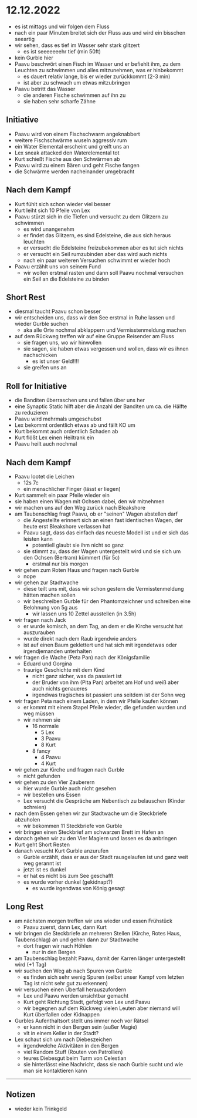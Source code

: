 # 12.12.2022
- es ist mittags und wir folgen dem Fluss
- nach ein paar Minuten breitet sich der Fluss aus und wird ein bisschen seeartig
- wir sehen, dass es tief im Wasser sehr stark glitzert
    - es ist seeeeeeehr tief (min 50ft)
- kein Gurble hier
- Paavu beschwört einen Fisch im Wasser und er befiehlt ihm, zu dem Leuchten zu schwimmen und alles mitzunehmen, was er hinbekommt
    - es dauert relativ lange, bis er wieder zurückkommt (2-3 min)
    - ist aber zu schwach um etwas mitzubringen
- Paavu betritt das Wasser
    - die anderen Fische schwimmen auf ihn zu
    - sie haben sehr scharfe Zähne

## Initiative
- Paavu wird von einem Fischschwarm angeknabbert
- weitere Fischschwärme wuseln aggressiv rum
- ein Water Elemental erscheint und greift uns an
- Lex sneak attacked den Waterelemental tot
- Kurt schießt Fische aus den Schwärmen ab
- Paavu wird zu einem Bären und geht Fische fangen
- die Schwärme werden nacheinander umgebracht

## Nach dem Kampf
- Kurt fühlt sich schon wieder viel besser
- Kurt leiht sich 10 Pfeile von Lex
- Paavu stürzt sich in die Tiefen und versucht zu dem Glitzern zu schwimmen
    - es wird unangenehm
    - er findet das Glitzern, es sind Edelsteine, die aus sich heraus leuchten
    - er versucht die Edelsteine freizubekommen aber es tut sich nichts
    - er versucht ein Seil rumzubinden aber das wird auch nichts
    - nach ein paar weiteren Versuchen schwimmt er wieder hoch
- Paavu erzählt uns von seinem Fund
    - wir wollen erstmal rasten und dann soll Paavu nochmal versuchen ein Seil an die Edelsteine zu binden

## Short Rest
- diesmal taucht Paavu schon besser
- wir entscheiden uns, dass wir den See erstmal in Ruhe lassen und wieder Gurble suchen
    - aka alle Orte nochmal abklappern und Vermisstenmeldung machen
- auf dem Rückweg treffen wir auf eine Gruppe Reisender am Fluss
    - sie fragen uns, wo wir hinwollen
    - sie sagen, sie haben etwas vergessen und wollen, dass wir es ihnen nachschicken
        - es ist unser Geld!!!!
    - sie greifen uns an

## Roll for Initiative
- die Banditen überraschen uns und fallen über uns her
- eine Synaptic Static hilft aber die Anzahl der Banditen um ca. die Hälfte zu reduzieren
- Paavu wird mehrmals umgeschubst
- Lex bekommt ordentlich etwas ab und fällt KO um
- Kurt bekommt auch ordentlich Schaden ab
- Kurt flößt Lex einen Heiltrank ein
- Paavu heilt auch nochmal

## Nach dem Kampf
- Paavu lootet die Leichen
    - 12s 7c
    - ein menschlicher Finger (lässt er liegen)
- Kurt sammelt ein paar Pfeile wieder ein
- sie haben einen Wagen mit Ochsen dabei, den wir mitnehmen
- wir machen uns auf den Weg zurück nach Bleakshore
- am Taubenschlag fragt Paavu, ob er "seinen" Wagen abstellen darf
    - die Angestellte erinnert sich an einen fast identischen Wagen, der heute erst Bleakshore verlassen hat
    - Paavu sagt, dass das einfach das neueste Modell ist und er sich das leisten kann
        - potentiell glaubt sie ihm nicht so ganz
    - sie stimmt zu, dass der Wagen untergestellt wird und sie sich um den Ochsen (Bertram) kümmert (für 5c)
        - erstmal nur bis morgen
- wir gehen zum Roten Haus und fragen nach Gurble
    - nope
- wir gehen zur Stadtwache
    - diese teilt uns mit, dass wir schon gestern die Vermisstenmeldung hätten machen sollen
    - wir beschreiben Gurble für den Phantomzeichner und schreiben eine Belohnung von 5g aus
        - wir lassen uns 10 Zettel ausstellen (in 3.5h)
- wir fragen nach Jack
    - er wurde komisch, an dem Tag, an dem er die Kirche versucht hat auszurauben
    - wurde direkt nach dem Raub irgendwie anders
    - ist auf einen Baum geklettert und hat sich mit irgendetwas oder irgendjemanden unterhalten
- wir fragen die Wache (Peta Pan) nach der Königsfamilie
    - Eduard und Gorgina
    - traurige Geschichte mit dem Kind
        - nicht ganz sicher, was da passiert ist
        - der Bruder von ihm (Pita Pan) arbeitet am Hof und weiß aber auch nichts genaueres
        - irgendwas tragisches ist passiert uns seitdem ist der Sohn weg
- wir fragen Peta nach einem Laden, in dem wir Pfeile kaufen können
    - er kommt mit einem Stapel Pfeile wieder, die gefunden wurden und weg müssen
    - wir nehmen sie
        - 16 normale
            - 5 Lex
            - 3 Paavu
            - 8 Kurt
        - 8 fancy
            - 4 Paavu
            - 4 Kurt
- wir gehen zur Kirche und fragen nach Gurble
    - nicht gefunden
- wir gehen zu den Vier Zauberern
    - hier wurde Gurble auch nicht gesehen
    - wir bestellen uns Essen
    - Lex versucht die Gespräche am Nebentisch zu belauschen (Kinder schreien)
- nach dem Essen gehen wir zur Stadtwache um die Steckbriefe abzuholen
    - wir bekommen 11 Steckbriefe von Gurble
- wir bringen einen Steckbrief am schwarzen Brett im Hafen an
- danach gehen wir zu den Vier Magiern und lassen es da anbringen
- Kurt geht Short Resten
- danach vesucht Kurt Gurble anzurufen
    - Gurble erzählt, dass er aus der Stadt rausgelaufen ist und ganz weit weg gerannt ist
    - jetzt ist es dunkel
    - er hat es nicht bis zum See geschafft
    - es wurde vorher dunkel (gekidnapt?)
        - es wurde irgendwas von König gesagt

## Long Rest
- am nächsten morgen treffen wir uns wieder und essen Frühstück
    - Paavu zuerst, dann Lex, dann Kurt
- wir bringen die Steckbriefe an mehreren Stellen (Kirche, Rotes Haus, Taubenschlag) an und gehen dann zur Stadtwache
    - dort fragen wir nach Höhlen
        - nur in den Bergen
- am Taubenschlag bezahlt Paavu, damit der Karren länger untergestellt wird (+1 Tag)
- wir suchen den Weg ab nach Spuren von Gurble
    - es finden sich sehr wenig Spuren (selbst unser Kampf vom letzten Tag ist nicht sehr gut zu erkennen)
- wir versuchen einen Überfall herauszufordern
    - Lex und Paavu werden unsichtbar gemacht
    - Kurt geht Richtung Stadt, gefolgt von Lex und Paavu
    - wir begegnen auf dem Rückweg vielen Leuten aber niemand will Kurt überfallen oder Kidnappen
- Gurbles Aufenthaltsort stellt uns immer noch vor Rätsel
    - er kann nicht in den Bergen sein (außer Magie)
    - vlt in einem Keller in der Stadt?
- Lex schaut sich um nach Diebeszeichen
    - irgendwelche Aktivitäten in den Bergen
    - viel Random Stuff (Routen von Patrollien)
    - teures Diebesgut beim Turm von Celestian
    - sie hinterlässt eine Nachricht, dass sie nach Gurble sucht und wie man sie kontaktieren kann

---
## Notizen
- wieder kein Trinkgeld
